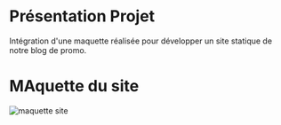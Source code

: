 # Présentation Projet

Intégration d'une maquette réalisée pour développer un site statique de notre blog de promo. 

# MAquette du site 

 <img src="../assets/design/maquette-landingpage-desktop.png" alt="maquette site">

